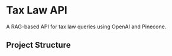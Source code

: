# Tax Law API

A RAG-based API for tax law queries using OpenAI and Pinecone.

## Project Structure 